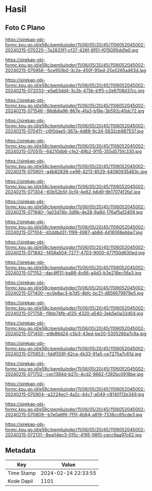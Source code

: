 # Hasil

## Foto C Plano

https://sirekap-obj-formc.kpu.go.id/e58c/pemilu/pdpr/11/06/05/20/45/1106052045002-20240215-070225--7a2833f1-cf37-426f-8f51-f015095dd1e0.jpg

https://sirekap-obj-formc.kpu.go.id/e58c/pemilu/pdpr/11/06/05/20/45/1106052045002-20240215-070956--5ce950b0-3c2e-450f-95ed-25e0265a463d.jpg

https://sirekap-obj-formc.kpu.go.id/e58c/pemilu/pdpr/11/06/05/20/45/1106052045002-20240215-072033--e5a63dd4-3c2b-475b-b1f5-c2e6708d37cc.jpg

https://sirekap-obj-formc.kpu.go.id/e58c/pemilu/pdpr/11/06/05/20/45/1106052045002-20240215-071546--98db6a96-867e-4fa3-b19e-3b592c40dc72.jpg

https://sirekap-obj-formc.kpu.go.id/e58c/pemilu/pdpr/11/06/05/20/45/1106052045002-20240215-070411--c6f0dae5-367a-4d88-9c34-5632cb987537.jpg

https://sirekap-obj-formc.kpu.go.id/e58c/pemilu/pdpr/11/06/05/20/45/1106052045002-20240215-070515--64210db6-c1e2-49b2-9115-355d575fc330.jpg

https://sirekap-obj-formc.kpu.go.id/e58c/pemilu/pdpr/11/06/05/20/45/1106052045002-20240215-070601--a4b82839-ce96-4213-8529-44080935463c.jpg

https://sirekap-obj-formc.kpu.go.id/e58c/pemilu/pdpr/11/06/05/20/45/1106052045002-20240215-071304--60b52b5f-0cf4-4e62-b6d9-9b17074f2fa1.jpg

https://sirekap-obj-formc.kpu.go.id/e58c/pemilu/pdpr/11/06/05/20/45/1106052045002-20240215-071940--1a03d74b-3d9b-4e28-8a9d-176af5a12409.jpg

https://sirekap-obj-formc.kpu.go.id/e58c/pemilu/pdpr/11/06/05/20/45/1106052045002-20240215-071104--d2ddbd31-1199-4987-ab8d-4416068ebbe7.jpg

https://sirekap-obj-formc.kpu.go.id/e58c/pemilu/pdpr/11/06/05/20/45/1106052045002-20240215-071842--f458a504-7277-4703-9000-477f50d630ed.jpg

https://sirekap-obj-formc.kpu.go.id/e58c/pemilu/pdpr/11/06/05/20/45/1106052045002-20240215-071152--dac4ff31-ba88-4c66-a4d3-b3e218ec56a3.jpg

https://sirekap-obj-formc.kpu.go.id/e58c/pemilu/pdpr/11/06/05/20/45/1106052045002-20240215-071400--ec0e8ac3-b7d5-4bfc-bc21-d856679979e5.jpg

https://sirekap-obj-formc.kpu.go.id/e58c/pemilu/pdpr/11/06/05/20/45/1106052045002-20240215-071758--f9bb74fb-a125-4320-a540-3eb5e0a32d04.jpg

https://sirekap-obj-formc.kpu.go.id/e58c/pemilu/pdpr/11/06/05/20/45/1106052045002-20240215-071450--e9b86d24-c5b3-43ed-be20-5305260a7c6a.jpg

https://sirekap-obj-formc.kpu.go.id/e58c/pemilu/pdpr/11/06/05/20/45/1106052045002-20240215-070653--1ddf559f-62ca-4b33-91a5-ce7275a7c61d.jpg

https://sirekap-obj-formc.kpu.go.id/e58c/pemilu/pdpr/11/06/05/20/45/1106052045002-20240215-071702--cec1384d-b27c-4cd2-9662-f392bc0918be.jpg

https://sirekap-obj-formc.kpu.go.id/e58c/pemilu/pdpr/11/06/05/20/45/1106052045002-20240215-070904--a2224ec1-4a2c-44c7-a049-c8140112e349.jpg

https://sirekap-obj-formc.kpu.go.id/e58c/pemilu/pdpr/11/06/05/20/45/1106052045002-20240215-070809--b7e0a8f6-7f5f-4b84-a819-7336cc65cde3.jpg

https://sirekap-obj-formc.kpu.go.id/e58c/pemilu/pdpr/11/06/05/20/45/1106052045002-20240215-072131--8ea04ec3-015c-4195-98f0-cecc9aa97c62.jpg


## Metadata

| Key        | Value               |
| ---------- | ------------------- |
| Time Stamp | 2024-02-24 22:33:55 |
| Kode Dapil | 1101                |



